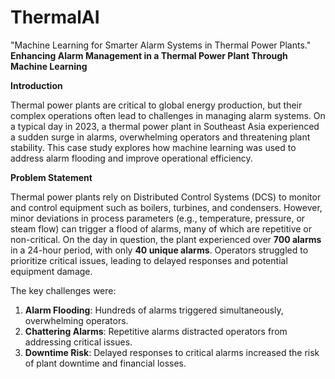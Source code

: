 # ThermalAI
"Machine Learning for Smarter Alarm Systems in Thermal Power Plants."
**Enhancing Alarm Management in a Thermal Power Plant Through Machine Learning**

**Introduction**

Thermal power plants are critical to global energy production, but their complex operations often lead to challenges in managing alarm systems. On a typical day in 2023, a thermal power plant in Southeast Asia experienced a sudden surge in alarms, overwhelming operators and threatening plant stability. This case study explores how machine learning was used to address alarm flooding and improve operational efficiency.

**Problem Statement**

Thermal power plants rely on Distributed Control Systems (DCS) to monitor and control equipment such as boilers, turbines, and condensers. However, minor deviations in process parameters (e.g., temperature, pressure, or steam flow) can trigger a flood of alarms, many of which are repetitive or non-critical. On the day in question, the plant experienced over **700 alarms** in a 24-hour period, with only **40 unique alarms**. Operators struggled to prioritize critical issues, leading to delayed responses and potential equipment damage.

The key challenges were:

1. **Alarm Flooding**: Hundreds of alarms triggered simultaneously, overwhelming operators.
2. **Chattering Alarms**: Repetitive alarms distracted operators from addressing critical issues.
3. **Downtime Risk**: Delayed responses to critical alarms increased the risk of plant downtime and financial losses.
